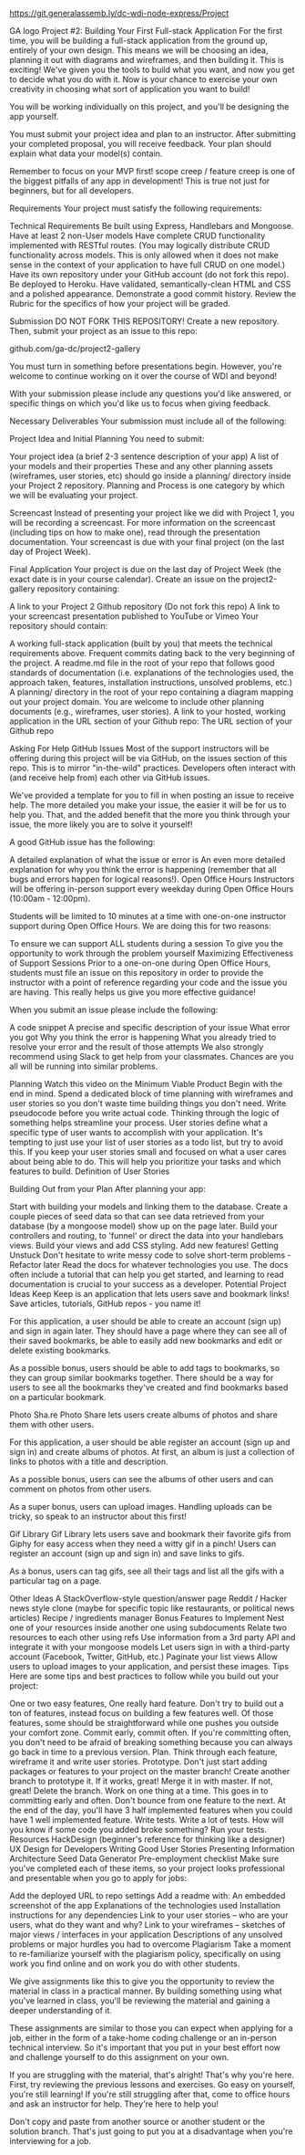https://git.generalassemb.ly/dc-wdi-node-express/Project

GA logo Project #2: Building Your First Full-stack Application
For the first time, you will be building a full-stack application from the ground up, entirely of your own design. This means we will be choosing an idea, planning it out with diagrams and wireframes, and then building it. This is exciting! We've given you the tools to build what you want, and now you get to decide what you do with it. Now is your chance to exercise your own creativity in choosing what sort of application you want to build!

You will be working individually on this project, and you'll be designing the app yourself.

You must submit your project idea and plan to an instructor. After submitting your completed proposal, you will receive feedback. Your plan should explain what data your model(s) contain.

Remember to focus on your MVP first! scope creep / feature creep is one of the biggest pitfalls of any app in development! This is true not just for beginners, but for all developers.

Requirements
Your project must satisfy the following requirements:

Technical Requirements
Be built using Express, Handlebars and Mongoose.
Have at least 2 non-User models
Have complete CRUD functionality implemented with RESTful routes. (You may logically distribute CRUD functionality across models. This is only allowed when it does not make sense in the context of your application to have full CRUD on one model.)
Have its own repository under your GitHub account (do not fork this repo).
Be deployed to Heroku.
Have validated, semantically-clean HTML and CSS and a polished appearance.
Demonstrate a good commit history.
Review the Rubric for the specifics of how your project will be graded.

Submission
DO NOT FORK THIS REPOSITORY! Create a new repository. Then, submit your project as an issue to this repo:

github.com/ga-dc/project2-gallery

You must turn in something before presentations begin. However, you're welcome to continue working on it over the course of WDI and beyond!

With your submission please include any questions you'd like answered, or specific things on which you'd like us to focus when giving feedback.

Necessary Deliverables
Your submission must include all of the following:

Project Idea and Initial Planning
You need to submit:

Your project idea (a brief 2-3 sentence description of your app)
A list of your models and their properties
These and any other planning assets (wireframes, user stories, etc) should go inside a planning/ directory inside your Project 2 repository. Planning and Process is one category by which we will be evaluating your project.

Screencast
Instead of presenting your project like we did with Project 1, you will be recording a screencast. For more information on the screencast (including tips on how to make one), read through the presentation documentation. Your screencast is due with your final project (on the last day of Project Week).

Final Application
Your project is due on the last day of Project Week (the exact date is in your course calendar). Create an issue on the project2-gallery repository containing:

A link to your Project 2 Github repository (Do not fork this repo)
A link to your screencast presentation published to YouTube or Vimeo
Your repository should contain:

A working full-stack application (built by you) that meets the technical requirements above.
Frequent commits dating back to the very beginning of the project.
A readme.md file in the root of your repo that follows good standards of documentation (i.e. explanations of the technologies used, the approach taken, features, installation instructions, unsolved problems, etc.)
A planning/ directory in the root of your repo containing a diagram mapping out your project domain. You are welcome to include other planning documents (e.g., wireframes, user stories).
A link to your hosted, working application in the URL section of your Github repo:
The URL section of your Github repo

Asking For Help
GitHub Issues
Most of the support instructors will be offering during this project will be via GitHub, on the issues section of this repo. This is to mirror "in-the-wild" practices. Developers often interact with (and receive help from) each other via GitHub issues.

We've provided a template for you to fill in when posting an issue to receive help. The more detailed you make your issue, the easier it will be for us to help you. That, and the added benefit that the more you think through your issue, the more likely you are to solve it yourself!

A good GitHub issue has the following:

A detailed explanation of what the issue or error is
An even more detailed explanation for why you think the error is happening (remember that all bugs and errors happen for logical reasons!).
Open Office Hours
Instructors will be offering in-person support every weekday during Open Office Hours (10:00am - 12:00pm).

Students will be limited to 10 minutes at a time with one-on-one instructor support during Open Office Hours. We are doing this for two reasons:

To ensure we can support ALL students during a session
To give you the opportunity to work through the problem yourself
Maximizing Effectiveness of Support Sessions
Prior to a one-on-one during Open Office Hours, students must file an issue on this repository in order to provide the instructor with a point of reference regarding your code and the issue you are having. This really helps us give you more effective guidance!

When you submit an issue please include the following:

A code snippet
A precise and specific description of your issue
What error you got
Why you think the error is happening
What you already tried to resolve your error and the result of those attempts
We also strongly recommend using Slack to get help from your classmates. Chances are you all will be running into similar problems.

Planning
Watch this video on the Minimum Viable Product
Begin with the end in mind. Spend a dedicated block of time planning with wireframes and user stories so you don't waste time building things you don't need.
Write pseudocode before you write actual code. Thinking through the logic of something helps streamline your process.
User stories define what a specific type of user wants to accomplish with your application. It's tempting to just use your list of user stories as a todo list, but try to avoid this. If you keep your user stories small and focused on what a user cares about being able to do. This will help you prioritize your tasks and which features to build.
Definition of User Stories

Building Out from your Plan
After planning your app:

Start with building your models and linking them to the database. Create a couple pieces of seed data so that can see data retrieved from your database (by a mongoose model) show up on the page later.
Build your controllers and routing, to 'funnel' or direct the data into your handlebars views.
Build your views and add CSS styling.
Add new features!
Getting Unstuck
Don't hesitate to write messy code to solve short-term problems - Refactor later
Read the docs for whatever technologies you use. The docs often include a tutorial that can help you get started, and learning to read documentation is crucial to your success as a developer.
Potential Project Ideas
Keep
Keep is an application that lets users save and bookmark links! Save articles, tutorials, GitHub repos - you name it!

For this application, a user should be able to create an account (sign up) and sign in again later. They should have a page where they can see all of their saved bookmarks, be able to easily add new bookmarks and edit or delete existing bookmarks.

As a possible bonus, users should be able to add tags to bookmarks, so they can group similar bookmarks together. There should be a way for users to see all the bookmarks they've created and find bookmarks based on a particular bookmark.

Photo Sha.re
Photo Share lets users create albums of photos and share them with other users.

For this application, a user should be able register an account (sign up and sign in) and create albums of photos. At first, an album is just a collection of links to photos with a title and description.

As a possible bonus, users can see the albums of other users and can comment on photos from other users.

As a super bonus, users can upload images. Handling uploads can be tricky, so speak to an instructor about this first!

Gif Library
Gif Library lets users save and bookmark their favorite gifs from Giphy for easy access when they need a witty gif in a pinch! Users can register an account (sign up and sign in) and save links to gifs.

As a bonus, users can tag gifs, see all their tags and list all the gifs with a particular tag on a page.

Other Ideas
A StackOverflow-style question/answer page
Reddit / Hacker news style clone (maybe for specific topic like restaurants, or political news articles)
Recipe / ingredients manager
Bonus Features to Implement
Nest one of your resources inside another one using subdocuments
Relate two resources to each other using refs
Use information from a 3rd party API and integrate it with your mongoose models
Let users sign in with a third-party account (Facebook, Twitter, GitHub, etc.)
Paginate your list views
Allow users to upload images to your application, and persist these images.
Tips
Here are some tips and best practices to follow while you build out your project:

One or two easy features, One really hard feature. Don't try to build out a ton of features, instead focus on building a few features well. Of those features, some should be straightforward while one pushes you outside your comfort zone.
Commit early, commit often. If you're committing often, you don't need to be afraid of breaking something because you can always go back in time to a previous version.
Plan. Think through each feature, wireframe it and write user stories.
Prototype. Don't just start adding packages or features to your project on the master branch! Create another branch to prototype it. If it works, great! Merge it in with master. If not, great! Delete the branch.
Work on one thing at a time. This goes in to committing early and often. Don't bounce from one feature to the next. At the end of the day, you'll have 3 half implemented features when you could have 1 well implemented feature.
Write tests. Write a lot of tests. How will you know if some code you added broke something? Run your tests.
Resources
HackDesign (beginner's reference for thinking like a designer)
UX Design for Developers
Writing Good User Stories
Presenting Information Architecture
Seed Data Generator
Pre-employment checklist
Make sure you've completed each of these items, so your project looks professional and presentable when you go to apply for jobs:

 Add the deployed URL to repo settings
 Add a readme with:
 An embedded screenshot of the app
 Explanations of the technologies used
 Installation instructions for any dependencies
 Link to your user stories – who are your users, what do they want and why?
 Link to your wireframes – sketches of major views / interfaces in your application
 Descriptions of any unsolved problems or major hurdles you had to overcome
Plagiarism
Take a moment to re-familiarize yourself with the plagiarism policy, specifically on using work you find online and on work you do with other students.

We give assignments like this to give you the opportunity to review the material in class in a practical manner. By building something using what you've learned in class, you'll be reviewing the material and gaining a deeper understanding of it.

These assignments are similar to those you can expect when applying for a job, either in the form of a take-home coding challenge or an in-person technical interview. So it's important that you put in your best effort now and challenge yourself to do this assignment on your own.

If you are struggling with the material, that's alright! That's why you're here. First, try reviewing the previous lessons and exercises. Go easy on yourself, you're still learning! If you're still struggling after that, come to office hours and ask an instructor for help. They're here to help you!

Don't copy and paste from another source or another student or the solution branch. That's just going to put you at a disadvantage when you're interviewing for a job.